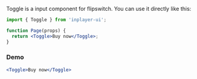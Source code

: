 Toggle is a input component for flipswitch. You can use it directly like this:

```jsx static
import { Toggle } from 'inplayer-ui';

function Page(props) {
  return <Toggle>Buy now</Toggle>;
}
```

### Demo

```jsx
<Toggle>Buy now</Toggle>
```
